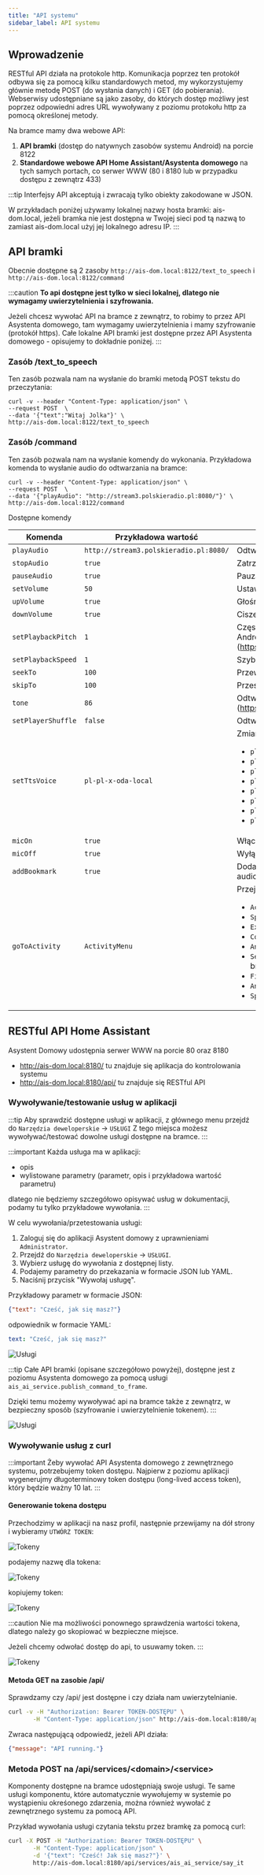 ```yaml
---
title: "API systemu"
sidebar_label: API systemu
---
```



## Wprowadzenie

RESTful API działa na protokole http. Komunikacja poprzez ten protokół odbywa się za pomocą kilku standardowych metod, my wykorzystujemy głównie metodę POST (do wysłania danych) i GET (do pobierania). Webserwisy udostępniane są jako zasoby, do których dostęp możliwy jest poprzez odpowiedni adres URL wywoływany z poziomu protokołu http za pomocą określonej metody.

Na bramce mamy dwa webowe API:

1. **API bramki** (dostęp do natywnych zasobów systemu Android) na porcie 8122
2. **Standardowe webowe API Home Assistant/Asystenta domowego** na tych samych portach, co serwer WWW (80 i 8180 lub w przypadku dostępu z zewnątrz 433)  

:::tip
Interfejsy API akceptują i zwracają tylko obiekty zakodowane w JSON.

W przykładach poniżej używamy lokalnej nazwy hosta bramki: ais-dom.local, jeżeli bramka nie jest dostępna w Twojej sieci pod tą nazwą to zamiast ais-dom.local użyj jej lokalnego adresu IP.
:::
## API bramki

Obecnie dostępne są 2 zasoby `http://ais-dom.local:8122/text_to_speech` i `http://ais-dom.local:8122/command`

:::caution
**To api dostępne jest tylko w sieci lokalnej, dlatego nie wymagamy uwierzytelnienia i szyfrowania.**

Jeżeli chcesz wywołać API na bramce z zewnątrz, to robimy to przez API Asystenta domowego, tam wymagamy uwierzytelnienia i mamy szyfrowanie (protokół https). Całe lokalne API bramki jest dostępne przez API Asystenta domowego - opisujemy to dokładnie poniżej.
:::


### Zasób /text_to_speech

Ten zasób pozwala nam na wysłanie do bramki metodą POST tekstu do przeczytania:

```
curl -v --header "Content-Type: application/json" \
--request POST  \
--data '{"text":"Witaj Jolka"}' \
http://ais-dom.local:8122/text_to_speech
```

### Zasób /command

Ten zasób pozwala nam na wysłanie komendy do wykonania. Przykładowa komenda to wysłanie audio do odtwarzania na bramce:

```
curl -v --header "Content-Type: application/json" \
--request POST  \
--data '{"playAudio": "http://stream3.polskieradio.pl:8080/"}' \
http://ais-dom.local:8122/command
```

Dostępne komendy

| Komenda | Przykładowa wartość | Opis |
| --- | --- | --- |
| `playAudio` | `http://stream3.polskieradio.pl:8080/` | Odtwarzanie audio/video |
| `stopAudio` | `true` | Zatrzymanie odtwarzacza |
| `pauseAudio` | `true` | Pauza odtwarzacza |
| `setVolume` | `50` | Ustawienie głośności odtwarzacza od 0 do 100 |
| `upVolume` | `true` | Głośniej, to samo co naciśnięcie przycisku w pilocie |
| `downVolume` | `true` | Ciszej, to samo co naciśnięcie przycisku w pilocie |
| `setPlaybackPitch` | `1` | Częstotliwość audio, szczegóły w [dokumentacji PlaybackParams Android] (https://developer.android.com/reference/android/media/PlaybackParams) |
| `setPlaybackSpeed` | `1` | Szybkość odtwarzania |
| `seekTo` | `100` | Przewiń do pozycji w Milisekundach (ms) |
| `skipTo` | `100` | Przeskocz do pozycji w Milisekundach (ms) |
| `tone` | `86` | Odtworzenie tonu , szczegóły w [dokumentacji ToneGenerator Android] (https://developer.android.com/reference/android/media/ToneGenerator) |
| `setPlayerShuffle` | `false` | Odtwarzanie losowe, przydatne przy Spotify |
| `setTtsVoice` | `pl-pl-x-oda-local` | Zmiana głosu asystenta, dostępne opcje to:<ul><li>`pl-pl-x-oda-network` - "Jola online",</li><li>`pl-pl-x-oda-local` - "Jola lokalnie",</li><li>`pl-pl-x-oda#female_1-local` - "Celina",</li><li>`pl-pl-x-oda#female_2-local` - "Anżela",</li><li>`pl-pl-x-oda#female_3-local` - "Asia",</li><li>`pl-pl-x-oda#male_1-local` - "Sebastian",</li><li>`pl-pl-x-oda#male_2-local` - "Bartek",</li><li>`pl-pl-x-oda#male_3-local` - "Andrzej"</li></ul> |
| `micOn` | `true` | Włączenie mikrofonu |
| `micOff` | `true` | Wyłączenie mikrofonu |
| `addBookmark` | `true` | Dodanie zakładki do odtwarzanych multimediów, przydatne przy audiobookach |
| `goToActivity` | `ActivityMenu` | Przejście do aktywności (ekranu na bramce). Dostępne opcje to:<ul><li>`ActivityMenu` - "Aktywność menu - sterowanie na monitorze",</li><li>`SplashScreenActivity` - "Sterowanie bez monitora",</li><li>`ExoPlayerActivity` - "Aktywność odtwarzacz multimediów",</li><li>`ConsoleActivity` - "Konsola Asystenta domowego", </li><li>`AndroidSettingsActivity` - "Ustawienia systemu Android",</li><li>`SettingsActivity`  - "Ustawienia Serwisu Asystent domowy na bramce",</li><li>`FilesActivity` - "Aplikacja menedżer plików na bramce",</li><li>`AndroidWifiActivity` - "Ustawienia WiFi w systemie Android",</li><li>`SpotifyActivity` - "Przejście do aplikacji Spotify"</li></ul>  |



## RESTful API Home Assistant

Asystent Domowy udostępnia serwer WWW na porcie 80 oraz 8180

* http://ais-dom.local:8180/ tu znajduje się aplikacja do kontrolowania systemu
* http://ais-dom.local:8180/api/ tu znajduje się RESTful API


### Wywoływanie/testowanie usług w aplikacji

:::tip
Aby sprawdzić dostępne usługi w aplikacji, z głównego menu przejdź do `Narzędzia deweloperskie` -> `USŁUGI` Z tego miejsca możesz wywoływać/testować dowolne usługi dostępne na bramce.
:::

:::important
Każda usługa ma w aplikacji:
- opis
- wylistowane parametry (parametr, opis i przykładowa wartość parametru)

dlatego nie będziemy szczegółowo opisywać usług w dokumentacji, podamy tu tylko przykładowe wywołania.
:::

W celu wywołania/przetestowania usługi:

1. Zaloguj się do aplikacji Asystent domowy z uprawnieniami `Administrator`.
2. Przejdź do `Narzędzia deweloperskie` -> `USŁUGI`.
3. Wybierz usługę do wywołania z dostępnej listy.
4. Podajemy parametry do przekazania w formacie JSON lub YAML.
5. Naciśnij przycisk "Wywołaj usługę".

Przykładowy parametr w formacie JSON:
```json
{"text": "Cześć, jak się masz?"}
```

odpowiednik w formacie YAML:
```yaml
text: "Cześć, jak się masz?"
```

![Usługi](/img/en/frontend/services_1.png)

:::tip
Całe API bramki (opisane szczegółowo powyżej), dostępne jest z poziomu Asystenta domowego za pomocą usługi `ais_ai_service.publish_command_to_frame`.

Dzięki temu możemy wywoływać api na bramce także z zewnątrz, w bezpieczny sposób (szyfrowanie i uwierzytelnienie tokenem).
:::

![Usługi](/img/en/frontend/services_2.png)


### Wywoływanie usług z curl

:::important
Żeby wywołać API Asystenta domowego z zewnętrznego systemu, potrzebujemy token dostępu.
Najpierw z poziomu aplikacji wygenerujmy długoterminowy token dostępu (long-lived access token), który będzie ważny 10 lat.
:::

#### Generowanie tokena dostępu

Przechodzimy w aplikacji na nasz profil, następnie przewijamy na dół strony i wybieramy `UTWÓRZ TOKEN`:

![Tokeny](/img/en/frontend/tokens_1.png)

podajemy nazwę dla tokena:

![Tokeny](/img/en/frontend/tokens_2.png)

kopiujemy token:

![Tokeny](/img/en/frontend/tokens_3.png)

:::caution
Nie ma możliwości ponownego sprawdzenia wartości tokena, dlatego należy go skopiować w bezpieczne miejsce.

Jeżeli chcemy odwołać dostęp do api, to usuwamy token.
:::

![Tokeny](/img/en/frontend/tokens_4.png)


#### Metoda GET na zasobie /api/

Sprawdzamy czy /api/ jest dostępne i czy działa nam uwierzytelnianie.

```bash
curl -v -H "Authorization: Bearer TOKEN-DOSTĘPU" \
       -H "Content-Type: application/json" http://ais-dom.local:8180/api/
```


Zwraca następującą odpowiedź, jeżeli API działa:

```json
{"message": "API running."}
```


### Metoda POST na /api/services/&lt;domain>/&lt;service>

Komponenty dostępne na bramce udostępniają swoje usługi. Te same usługi komponentu, które automatycznie wywołujemy w systemie po wystąpieniu okreśonego zdarzenia, można również wywołać z zewnętrznego systemu za pomocą API.


Przykład wywołania usługi czytania tekstu przez bramkę za pomocą curl:

```bash
curl -X POST -H "Authorization: Bearer TOKEN-DOSTĘPU" \
       -H "Content-Type: application/json" \
       -d '{"text": "Cześć! Jak się masz?"}' \
       http://ais-dom.local:8180/api/services/ais_ai_service/say_it
```
